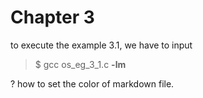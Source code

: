 # Chapter 3
to execute the example 3.1, we have to input
> $ gcc os_eg_3_1.c **-lm**

? how to set the color of markdown file.
